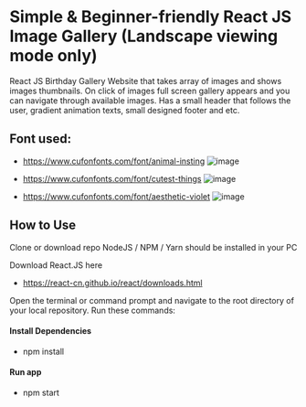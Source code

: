 # Simple & Beginner-friendly React JS Image Gallery (Landscape viewing mode only)

React JS Birthday Gallery Website that takes array of images and shows images thumbnails. On click of images full screen gallery appears and you can navigate through available images. Has a small header that follows the user, gradient animation texts, small designed footer and etc.


## Font used:
- https://www.cufonfonts.com/font/animal-insting
![image](https://user-images.githubusercontent.com/116136622/230712084-17d063c2-c233-4fbb-9bc7-fae3cd2be7db.png)

- https://www.cufonfonts.com/font/cutest-things
![image](https://user-images.githubusercontent.com/116136622/230712033-4e147f86-b933-4147-b394-9c6c06e7ad0e.png)

- https://www.cufonfonts.com/font/aesthetic-violet
![image](https://user-images.githubusercontent.com/116136622/230712101-285fbc98-3847-4527-9664-3d5f196e9103.png)

## How to Use

Clone or download repo
NodeJS / NPM / Yarn should be installed in your PC

Download React.JS here
+ https://react-cn.github.io/react/downloads.html

Open the terminal or command prompt and navigate to the root directory of your local repository.
Run these commands:


#### Install Dependencies

- npm install



#### Run app

- npm start


